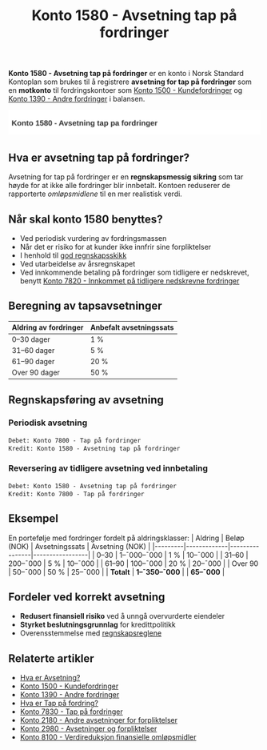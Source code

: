 ﻿---
title: "Konto 1580 - Avsetning tap på fordringer"
seoTitle: "1580-avsetning-tap-pa-fordringer"
meta_description: '**Konto 1580 - Avsetning tap på fordringer** er en konto i Norsk Standard Kontoplan som brukes til å registrere **avsetning for tap på fordringer** som en **...'
slug: 1580-avsetning-tap-pa-fordringer
type: blog
layout: pages/single
---

**Konto 1580 - Avsetning tap på fordringer** er en konto i Norsk Standard Kontoplan som brukes til å registrere **avsetning for tap på fordringer** som en **motkonto** til fordringskontoer som [Konto 1500 - Kundefordringer](/blogs/kontoplan/1500-kundefordringer "Konto 1500 - Kundefordringer") og [Konto 1390 - Andre fordringer](/blogs/kontoplan/1390-andre-fordringer "Konto 1390 - Andre fordringer") i balansen.

![Illustrasjon av konto 1580 avsetning tap pa fordringer](1580-avsetning-tap-pa-fordringer-image.svg)

## Hva er avsetning tap på fordringer?

Avsetning for tap på fordringer er en **regnskapsmessig sikring** som tar høyde for at ikke alle fordringer blir innbetalt. Kontoen reduserer de rapporterte *omløpsmidlene* til en mer realistisk verdi.

## Når skal konto 1580 benyttes?

* Ved periodisk vurdering av fordringsmassen
* Når det er risiko for at kunder ikke innfrir sine forpliktelser
* I henhold til [god regnskapsskikk](/blogs/regnskap/god-regnskapsskikk "God regnskapsskikk - prinsipper og retningslinjer")
* Ved utarbeidelse av årsregnskapet
* Ved innkommende betaling på fordringer som tidligere er nedskrevet, benytt [Konto 7820 - Innkommet på tidligere nedskrevne fordringer](/blogs/kontoplan/7820-innkommet-pa-tidligere-nedskrevne-fordringer "Konto 7820 - Innkommet på tidligere nedskrevne fordringer")

## Beregning av tapsavsetninger

| Aldring av fordringer | Anbefalt avsetningssats |
|-----------------------|-------------------------|
| 0–30 dager            | 1 %                     |
| 31–60 dager           | 5 %                     |
| 61–90 dager           | 20 %                    |
| Over 90 dager         | 50 %                    |

## Regnskapsføring av avsetning

### Periodisk avsetning

```plaintext
Debet: Konto 7800 - Tap på fordringer
Kredit: Konto 1580 - Avsetning tap på fordringer
```

### Reversering av tidligere avsetning ved innbetaling

```plaintext
Debet: Konto 1580 - Avsetning tap på fordringer
Kredit: Konto 7800 - Tap på fordringer
```

## Eksempel

En portefølje med fordringer fordelt på aldringsklasser:
| Aldring | Beløp (NOK) | Avsetningssats | Avsetning (NOK) |
|---------|-------------|----------------|-----------------|
| 0–30    | 1–¯000–¯000   | 1 %            | 10–¯000          |
| 31–60   |   200–¯000   | 5 %            | 10–¯000          |
| 61–90   |   100–¯000   | 20 %           | 20–¯000          |
| Over 90 |    50–¯000   | 50 %           | 25–¯000          |
| **Totalt** | **1–¯350–¯000** |                | **65–¯000**  |

## Fordeler ved korrekt avsetning

* **Redusert finansiell risiko** ved å unngå overvurderte eiendeler
* **Styrket beslutningsgrunnlag** for kredittpolitikk
* Overensstemmelse med [regnskapsreglene](/blogs/regnskap/hva-er-bokforingsforskriften "Hva er bokføringsforskriften")

## Relaterte artikler

* [Hva er Avsetning?](/blogs/regnskap/avsetning "Hva er Avsetning i Regnskap? Komplett Guide til Avsetninger og Estimater")
* [Konto 1500 - Kundefordringer](/blogs/kontoplan/1500-kundefordringer "Konto 1500 - Kundefordringer")
* [Konto 1390 - Andre fordringer](/blogs/kontoplan/1390-andre-fordringer "Konto 1390 - Andre fordringer")
* [Hva er Tap på fordring?](/blogs/regnskap/tap-pa-fordring "Tap på fordring - regnskapsmessig behandling av fordringer som ikke kan innkreves")
* [Konto 7830 - Tap på fordringer](/blogs/kontoplan/7830-tap-pa-fordringer "Konto 7830 - Tap på fordringer")
* [Konto 2180 - Andre avsetninger for forpliktelser](/blogs/kontoplan/2180-andre-avsetninger-for-forpliktelser "Konto 2180 - Andre avsetninger for forpliktelser i Norsk Standard Kontoplan")
* [Konto 2980 - Avsetninger og forpliktelser](/blogs/kontoplan/2980-avsetninger-og-forpliktelser "Konto 2980 - Avsetninger og forpliktelser i Norsk Standard Kontoplan")
* [Konto 8100 - Verdireduksjon finansielle omløpsmidler](/blogs/kontoplan/8100-verdireduksjon-finansielle-omlopsmidler "Konto 8100 - Verdireduksjon finansielle omløpsmidler")






